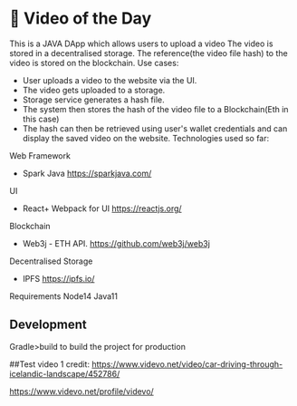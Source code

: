 # 🚀 Video of the Day
This is a JAVA DApp which allows users to upload a video
The video is stored in a decentralised storage.
The reference(the video file hash) to the video is stored on the blockchain.
Use cases:
- User uploads a video to the website via the UI.
- The video gets uploaded to a storage.
- Storage service generates a hash file.
- The system then stores the hash of the video file to a Blockchain(Eth in this case)
- The hash can then be retrieved using user's wallet credentials and can display the saved video on the website.
Technologies used so far:

Web Framework
- Spark Java https://sparkjava.com/
  
UI
- React+ Webpack for UI
  https://reactjs.org/
  
Blockchain
- Web3j - ETH API.
  https://github.com/web3j/web3j
  
Decentralised Storage
- IPFS
  https://ipfs.io/
  
Requirements
Node14
Java11

## Development
Gradle>build to build the project for production


##Test video 1 credit:
https://www.videvo.net/video/car-driving-through-icelandic-landscape/452786/

https://www.videvo.net/profile/videvo/